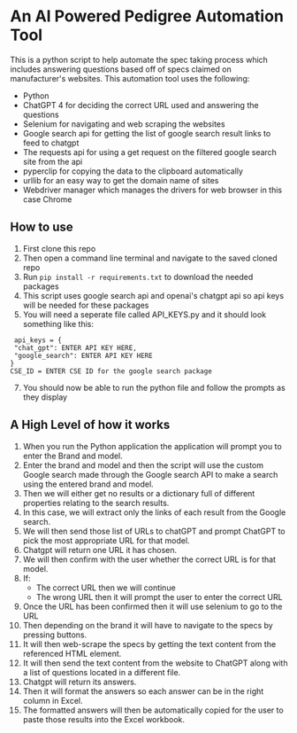 # An AI Powered Pedigree Automation Tool
This is a python script to help automate the spec taking process which includes answering questions based off of specs claimed on manufacturer's websites.
This automation tool uses the following:
* Python
* ChatGPT 4 for deciding the correct URL used and answering the questions
* Selenium for navigating and web scraping the websites
* Google search api for getting the list of google search result links to feed to chatgpt
* The requests api for using a get request on the filtered google search site from the api
* pyperclip for copying the data to the clipboard automatically
* urllib for an easy way to get the domain name of sites
* Webdriver manager which manages the drivers for web browser in this case Chrome
## How to use
1. First clone this repo
2. Then open a command line terminal and navigate to the saved cloned repo
3. Run `pip install -r requirements.txt` to download the needed packages
4. This script uses google search api and openai's chatgpt api so api keys will be needed for these packages
5. You will need a seperate file called API_KEYS.py and it should look something like this:
```
 api_keys = {
 "chat_gpt": ENTER API KEY HERE,
 "google_search": ENTER API KEY HERE
} 
CSE_ID = ENTER CSE ID for the google search package
```
7. You should now be able to run the python file and follow the prompts as they display
## A High Level of how it works
1. When you run the Python application the application will prompt you to enter the Brand and model.
2. Enter the brand and model and then the script will use the custom Google search made through the Google search API to make a search using the entered brand and model.
3. Then we will either get no results or a dictionary full of different properties relating to the search results.
4. In this case, we will extract only the links of each result from the Google search.
5. We will then send those list of URLs to chatGPT and prompt ChatGPT to pick the most appropriate URL for that model.
6. Chatgpt will return one URL it has chosen.
7. We will then confirm with the user whether the correct URL is for that model.
8. If:
   - The correct URL then we will continue
   - The wrong URL then it will prompt the user to enter the correct URL
9. Once the URL has been confirmed then it will use selenium to go to the URL
10. Then depending on the brand it will have to navigate to the specs by pressing buttons.
11. It will then web-scrape the specs by getting the text content from the referenced HTML element.
12. It will then send the text content from the website to ChatGPT along with a list of questions located in a different file.
13. Chatgpt will return its answers.
14. Then it will format the answers so each answer can be in the right column in Excel.
15. The formatted answers will then be automatically copied for the user to paste those results into the Excel workbook.
